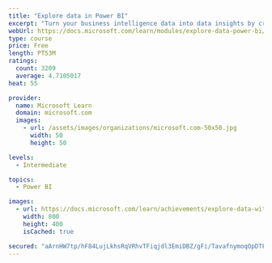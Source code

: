 ```yaml
---
title: "Explore data in Power BI"
excerpt: "Turn your business intelligence data into data insights by creating and configuring Power BI dashboards."
webUrl: https://docs.microsoft.com/learn/modules/explore-data-power-bi/
type: course
price: Free
length: PT53M
ratings:
  count: 3209
  average: 4.7105017
heat: 55

provider:
  name: Microsoft Learn
  domain: microsoft.com
  images:
    - url: /assets/images/organizations/microsoft.com-50x50.jpg
      width: 50
      height: 50

levels:
  - Intermediate

topics:
  - Power BI

images:
  - url: https://docs.microsoft.com/learn/achievements/explore-data-with-power-bi-desktop-social.png
    width: 800
    height: 400
    isCached: true

secured: "aArnHW7tp/hF84LujLkhsRqVRhvTFiqjdl3EmiDBZ/gFi/TavafnymoqOpDTF4oBZye6AI4YB5ABNGYvT9A1MhTSCKajg7k8hU9NqBs1n2Rq1dL/HL/tkPrrnHcKcQzPtoCaxH8pxn3LP1kNecuQ5lS0l6+hQxfu7rmm6h8fzUe8eodH63JOSiNglJKQ5iYHAcLm8b7pziw1ScBeE1LKXM7pOJxDuKVPvPOBDAMEhWT+Z/SXDgVgVQm/8sAEi1iSZ/IqJl5suHla3bUTOAVBbp5+zscEaTIYKVeSl1EOBjeVThUy3FWFQH5DEQMvZp2KqLl3mFMLCOYcmmbn2s2rdsaD1p3NGb2lozVfMoCp9VQb+nAWrizkBncniiKQLzcX1UNJxRwNWW2Canxqs7MU8BXz0Bmn5QBmEcZHmrAGy60=;VQ1n+OhI8Cn5uPSHoXeafw=="
---
```


